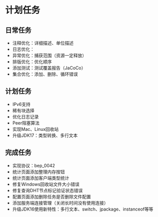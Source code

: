 # 计划任务

## 日常任务

* 注释优化：详细描述、单位描述
* 日志优化：
* 异常优化：捕获范围（资源一定释放）
* 排版优化：优化顺序
* 添加测试：测试覆盖报告（JaCoCo）
* 集合优化：添加、删除、循环错误

## 计划任务

* IPv6支持
* 稀有块选择
* 优化日志记录
* Peer阻塞算法
* 实现Mac、Linux回收站
* 升级JDK17：类型转换、多行文本

## 完成任务

* 实现协议：bep_0042
* 统计页面添加整理内存按钮
* 统计页面添加客户端类型统计
* 修复Windows回收站文件大小错误
* 修复查询DHT节点标记验证状态错误
* 配置页面添加删除任务是否删除文件配置
* 添加服务端连接管理（关闭长时间没有使用连接）
* 升级JDK16使用新特性：多行文本、switch、jpackage、instanceof等等
